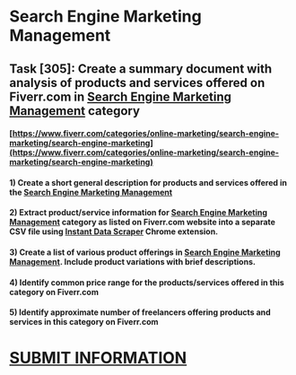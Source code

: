 # Search Engine Marketing Management
## Task [305]: Create a summary document with analysis of products and services offered on Fiverr.com in [Search Engine Marketing Management](https://www.fiverr.com/categories/online-marketing/search-engine-marketing/search-engine-marketing) category
#### [https://www.fiverr.com/categories/online-marketing/search-engine-marketing/search-engine-marketing](https://www.fiverr.com/categories/online-marketing/search-engine-marketing/search-engine-marketing)
#### 1) Create a short general description for products and services offered in the [Search Engine Marketing Management](https://www.fiverr.com/categories/online-marketing/search-engine-marketing/search-engine-marketing)
#### 2) Extract product/service information for [Search Engine Marketing Management](https://www.fiverr.com/categories/online-marketing/search-engine-marketing/search-engine-marketing) category as listed on Fiverr.com website into a separate CSV file using [Instant Data Scraper](https://chrome.google.com/webstore/detail/instant-data-scraper/ofaokhiedipichpaobibbnahnkdoiiah) Chrome extension.
#### 3) Create a list of various product offerings in [Search Engine Marketing Management](https://www.fiverr.com/categories/online-marketing/search-engine-marketing/search-engine-marketing). Include product variations with brief descriptions.
#### 4) Identify common price range for the products/services offered in this category on Fiverr.com
#### 5) Identify approximate number of freelancers offering products and services in this category on Fiverr.com

# [SUBMIT INFORMATION](https://forms.office.com/r/8AEKjkLxKG)
